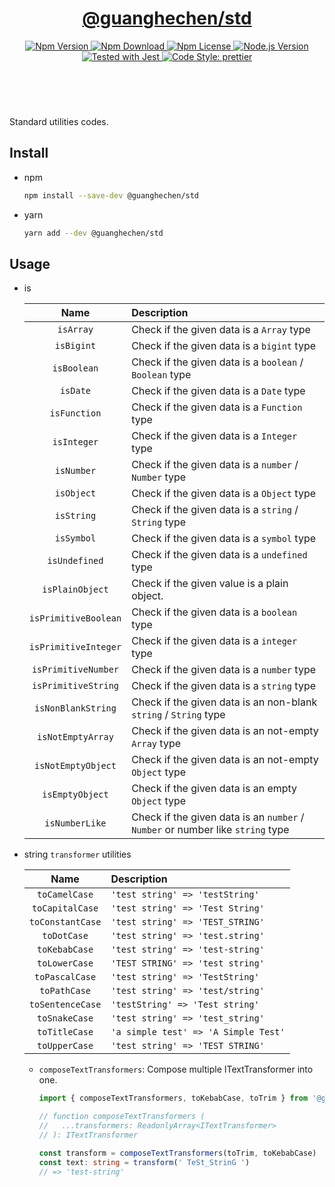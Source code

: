 <header>
  <h1 align="center">
    <a href="https://github.com/guanghechen/sora/tree/@guanghechen/std@1.0.2/packages/std#readme">@guanghechen/std</a>
  </h1>
  <div align="center">
    <a href="https://www.npmjs.com/package/@guanghechen/std">
      <img
        alt="Npm Version"
        src="https://img.shields.io/npm/v/@guanghechen/std.svg"
      />
    </a>
    <a href="https://www.npmjs.com/package/@guanghechen/std">
      <img
        alt="Npm Download"
        src="https://img.shields.io/npm/dm/@guanghechen/std.svg"
      />
    </a>
    <a href="https://www.npmjs.com/package/@guanghechen/std">
      <img
        alt="Npm License"
        src="https://img.shields.io/npm/l/@guanghechen/std.svg"
      />
    </a>
    <a href="https://github.com/nodejs/node">
      <img
        alt="Node.js Version"
        src="https://img.shields.io/node/v/@guanghechen/std"
      />
    </a>
    <a href="https://github.com/facebook/jest">
      <img
        alt="Tested with Jest"
        src="https://img.shields.io/badge/tested_with-jest-9c465e.svg"
      />
    </a>
    <a href="https://github.com/prettier/prettier">
      <img
        alt="Code Style: prettier"
        src="https://img.shields.io/badge/code_style-prettier-ff69b4.svg?style=flat-square"
      />
    </a>
  </div>
</header>
<br/>

Standard utilities codes.

## Install

- npm

  ```bash
  npm install --save-dev @guanghechen/std
  ```

- yarn

  ```bash
  yarn add --dev @guanghechen/std
  ```

## Usage

* is

  Name                  | Description
  :--------------------:|:----------------------------------------------------------------
  `isArray`             | Check if the given data is a `Array` type
  `isBigint`            | Check if the given data is a `bigint` type
  `isBoolean`           | Check if the given data is a `boolean` / `Boolean` type
  `isDate`              | Check if the given data is a `Date` type
  `isFunction`          | Check if the given data is a `Function` type
  `isInteger`           | Check if the given data is a `Integer` type
  `isNumber`            | Check if the given data is a `number` / `Number` type
  `isObject`            | Check if the given data is a `Object` type
  `isString`            | Check if the given data is a `string` / `String` type
  `isSymbol`            | Check if the given data is a `symbol` type
  `isUndefined`         | Check if the given data is a `undefined` type
  `isPlainObject`       | Check if the given value is a plain object.
  `isPrimitiveBoolean`  | Check if the given data is a `boolean` type
  `isPrimitiveInteger`  | Check if the given data is a `integer` type
  `isPrimitiveNumber`   | Check if the given data is a `number` type
  `isPrimitiveString`   | Check if the given data is a `string` type
  `isNonBlankString`    | Check if the given data is an non-blank `string` / `String` type
  `isNotEmptyArray`     | Check if the given data is an not-empty `Array` type
  `isNotEmptyObject`    | Check if the given data is an not-empty `Object` type
  `isEmptyObject`       | Check if the given data is an empty `Object` type
  `isNumberLike`        | Check if the given data is an `number` / `Number` or number like `string` type

* string `transformer` utilities

  Name                  | Description
  :--------------------:|:---------------------------------------
  `toCamelCase`         | `'test string' => 'testString'`
  `toCapitalCase`       | `'test string' => 'Test String'`
  `toConstantCase`      | `'test string' => 'TEST_STRING'`
  `toDotCase`           | `'test string' => 'test.string'`
  `toKebabCase`         | `'test string' => 'test-string'`
  `toLowerCase`         | `'TEST STRING' => 'test string'`
  `toPascalCase`        | `'test string' => 'TestString'`
  `toPathCase`          | `'test string' => 'test/string'`
  `toSentenceCase`      | `'testString' => 'Test string'`
  `toSnakeCase`         | `'test string' => 'test_string'`
  `toTitleCase`         | `'a simple test' => 'A Simple Test'`
  `toUpperCase`         | `'test string' => 'TEST STRING'`

  - `composeTextTransformers`: Compose multiple ITextTransformer into one.

    ```typescript
    import { composeTextTransformers, toKebabCase, toTrim } from '@guanghechen/std'

    // function composeTextTransformers (
    //   ...transformers: ReadonlyArray<ITextTransformer>
    // ): ITextTransformer

    const transform = composeTextTransformers(toTrim, toKebabCase)
    const text: string = transform(' TeSt_StrinG ')
    // => 'test-string'
    ```



[homepage]: https://github.com/guanghechen/sora/tree/@guanghechen/std@1.0.2/packages/std#readme
